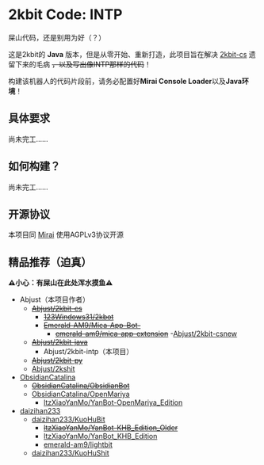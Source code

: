 # 2kbit Code: INTP
屎山代码，还是别用为好（？）

这是2kbit的 **Java** 版本，但是从零开始、重新打造，此项目旨在解决 [2kbit-cs](https://github.com/Abjust/2kbit-cs) 遗留下来的毛病 ~~，以及写出像INTP那样的代码~~！

构建该机器人的代码片段前，请务必配置好**Mirai Console Loader**以及**Java环境**！

## 具体要求
尚未完工……
## 如何构建？
尚未完工……
## 开源协议
本项目同 [Mirai](https://github.com/mamoe/mirai) 使用AGPLv3协议开源
## 精品推荐（迫真）
**⚠️小心：有屎山在此处浑水摸鱼⚠️**
- Abjust（本项目作者）
    - [~~Abjust/2kbit-cs~~](https://github.com/Abjust/2kbit-cs)
        - [~~123Windows31/2kbot~~](https://github.com/123Windows31/2kbot)
        - [~~Emerald-AM9/Mica-App-Bot-~~](https://github.com/Emerald-AM9/Mica-App-Bot-)
            - [~~emerald-am9/mica-app-extension~~](https://gitee.com/emerald-am9/mica-app-extension/)
        -[Abjust/2kbit-csnew](https://github.com/Abjust/2kbit-csnew)
    - [~~Abjust/2kbit-java~~](https://github.com/Abjust/2kbit-java)
      - Abjust/2kbit-intp（本项目）
    - [~~Abjust/2kbit-py~~](https://github.com/Abjust/2kbit-py)
    - [Abjust/2kshit](https://github.com/Abjust/2kshit)
- [ObsidianCatalina](https://github.com/ObsidianCatalina/)
    - [~~ObsidianCatalina/ObsidianBot~~](https://github.com/ObsidianCatalina/ObsidianBot)
    - [ObsidianCatalina/OpenMariya](https://github.com/ObsidianCatalina/OpenMariya)
        - [ltzXiaoYanMo/YanBot-OpenMariya_Edition](https://github.com/ltzXiaoYanMo/YanBot-OpenMariya_Edition)
- [daizihan233](https://github.com/daizihan233/)
    - [daizihan233/KuoHuBit](https://github.com/daizihan233/KuoHuBit)
        - [~~ltzXiaoYanMo/YanBot-KHB_Edition_Older~~](https://github.com/ltzXiaoYanMo/YanBot-KHB_Edition_Older)
        - [ltzXiaoYanMo/YanBot_KHB_Edition](https://github.com/ltzXiaoYanMo/YanBot_KHB_Edition)
        - [emerald-am9/lightbit](https://gitee.com/emerald-am9/lightbit)
    - [daizihan233/KuoHuShit](https://github.com/daizihan233/KuoHuShit)



